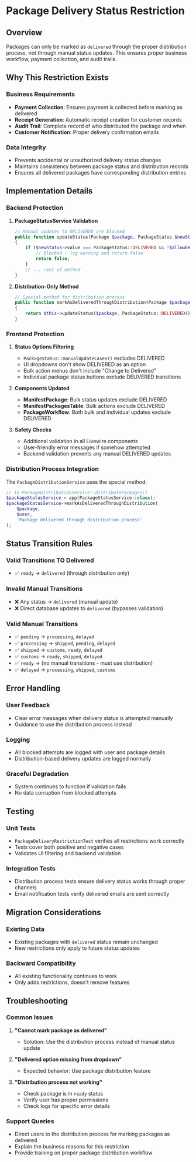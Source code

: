 # Package Delivery Status Restriction

## Overview

Packages can only be marked as `delivered` through the proper distribution process, not through manual status updates. This ensures proper business workflow, payment collection, and audit trails.

## Why This Restriction Exists

### Business Requirements
- **Payment Collection**: Ensures payment is collected before marking as delivered
- **Receipt Generation**: Automatic receipt creation for customer records
- **Audit Trail**: Complete record of who distributed the package and when
- **Customer Notification**: Proper delivery confirmation emails

### Data Integrity
- Prevents accidental or unauthorized delivery status changes
- Maintains consistency between package status and distribution records
- Ensures all delivered packages have corresponding distribution entries

## Implementation Details

### Backend Protection

1. **PackageStatusService Validation**
   ```php
   // Manual updates to DELIVERED are blocked
   public function updateStatus(Package $package, PackageStatus $newStatus, User $user, ?string $notes = null, bool $allowDeliveredStatus = false): bool
   {
       if ($newStatus->value === PackageStatus::DELIVERED && !$allowDeliveredStatus) {
           // Blocked - log warning and return false
           return false;
       }
       // ... rest of method
   }
   ```

2. **Distribution-Only Method**
   ```php
   // Special method for distribution process
   public function markAsDeliveredThroughDistribution(Package $package, User $user, ?string $notes = null): bool
   {
       return $this->updateStatus($package, PackageStatus::DELIVERED(), $user, $notes, true);
   }
   ```

### Frontend Protection

1. **Status Options Filtering**
   - `PackageStatus::manualUpdateCases()` excludes DELIVERED
   - UI dropdowns don't show DELIVERED as an option
   - Bulk action menus don't include "Change to Delivered"
   - Individual package status buttons exclude DELIVERED transitions

2. **Components Updated**
   - **ManifestPackage**: Bulk status updates exclude DELIVERED
   - **ManifestPackagesTable**: Bulk actions exclude DELIVERED
   - **PackageWorkflow**: Both bulk and individual updates exclude DELIVERED

3. **Safety Checks**
   - Additional validation in all Livewire components
   - User-friendly error messages if somehow attempted
   - Backend validation prevents any manual DELIVERED updates

### Distribution Process Integration

The `PackageDistributionService` uses the special method:

```php
// In PackageDistributionService::distributePackages()
$packageStatusService = app(PackageStatusService::class);
$packageStatusService->markAsDeliveredThroughDistribution(
    $package, 
    $user, 
    'Package delivered through distribution process'
);
```

## Status Transition Rules

### Valid Transitions TO Delivered
- ✅ `ready` → `delivered` (through distribution only)

### Invalid Manual Transitions
- ❌ Any status → `delivered` (manual update)
- ❌ Direct database updates to `delivered` (bypasses validation)

### Valid Manual Transitions
- ✅ `pending` → `processing`, `delayed`
- ✅ `processing` → `shipped`, `pending`, `delayed`
- ✅ `shipped` → `customs`, `ready`, `delayed`
- ✅ `customs` → `ready`, `shipped`, `delayed`
- ✅ `ready` → (no manual transitions - must use distribution)
- ✅ `delayed` → `processing`, `shipped`, `customs`

## Error Handling

### User Feedback
- Clear error messages when delivery status is attempted manually
- Guidance to use the distribution process instead

### Logging
- All blocked attempts are logged with user and package details
- Distribution-based delivery updates are logged normally

### Graceful Degradation
- System continues to function if validation fails
- No data corruption from blocked attempts

## Testing

### Unit Tests
- `PackageDeliveryRestrictionTest` verifies all restrictions work correctly
- Tests cover both positive and negative cases
- Validates UI filtering and backend validation

### Integration Tests
- Distribution process tests ensure delivery status works through proper channels
- Email notification tests verify delivered emails are sent correctly

## Migration Considerations

### Existing Data
- Existing packages with `delivered` status remain unchanged
- New restrictions only apply to future status updates

### Backward Compatibility
- All existing functionality continues to work
- Only adds restrictions, doesn't remove features

## Troubleshooting

### Common Issues

1. **"Cannot mark package as delivered"**
   - Solution: Use the distribution process instead of manual status update

2. **"Delivered option missing from dropdown"**
   - Expected behavior: Use package distribution feature

3. **"Distribution process not working"**
   - Check package is in `ready` status
   - Verify user has proper permissions
   - Check logs for specific error details

### Support Queries
- Direct users to the distribution process for marking packages as delivered
- Explain the business reasons for this restriction
- Provide training on proper package distribution workflow
